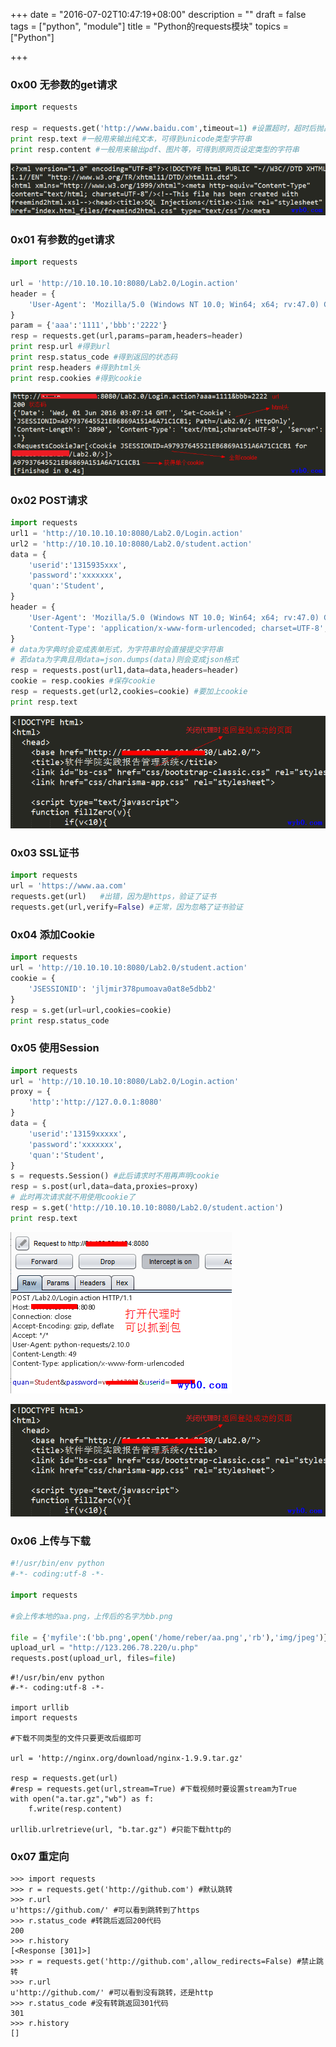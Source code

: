 +++
date = "2016-07-02T10:47:19+08:00"
description = ""
draft = false
tags = ["python", "module"]
title = "Python的requests模块"
topics = ["Python"]

+++

### 0x00 无参数的get请求
```python
import requests

resp = requests.get('http://www.baidu.com',timeout=1) #设置超时，超时后抛出timeout错误
print resp.text #一般用来输出纯文本，可得到unicode类型字符串
print resp.content #一般用来输出pdf、图片等，可得到原网页设定类型的字符串
```
![requests得到html源码](/img/post/requests_text.png)

### 0x01 有参数的get请求
```python
import requests

url = 'http://10.10.10.10:8080/Lab2.0/Login.action'
header = {
    'User-Agent': 'Mozilla/5.0 (Windows NT 10.0; Win64; x64; rv:47.0) Gecko/20100101 Firefox/47.0',
}
param = {'aaa':'1111','bbb':'2222'}
resp = requests.get(url,params=param,headers=header)
print resp.url #得到url
print resp.status_code #得到返回的状态码
print resp.headers #得到html头
print resp.cookies #得到cookie
```
![有参数的get请求](/img/post/requests_get_params.png)

### 0x02 POST请求
```python
import requests
url1 = 'http://10.10.10.10:8080/Lab2.0/Login.action'
url2 = 'http://10.10.10.10:8080/Lab2.0/student.action'
data = {
    'userid':'1315935xxx',
    'password':'xxxxxxx',
    'quan':'Student',
}
header = {
    'User-Agent': 'Mozilla/5.0 (Windows NT 10.0; Win64; x64; rv:47.0) Gecko/20100101 Firefox/47.0',
    'Content-Type': 'application/x-www-form-urlencoded; charset=UTF-8',
}
# data为字典时会变成表单形式，为字符串时会直接提交字符串
# 若data为字典且用data=json.dumps(data)则会变成json格式
resp = requests.post(url1,data=data,headers=header)
cookie = resp.cookies #保存cookie
resp = requests.get(url2,cookies=cookie) #要加上cookie
print resp.text
```
![post登陆后带cookie访问页面](/img/post/requests_post.png)

### 0x03 SSL证书
```python
import requests
url = 'https://www.aa.com'
requests.get(url)   #出错，因为是https，验证了证书
requests.get(url,verify=False) #正常，因为忽略了证书验证
```

### 0x04 添加Cookie
```python
import requests
url = 'http://10.10.10.10:8080/Lab2.0/student.action'
cookie = {
    'JSESSIONID': 'jljmir378pumoava0at8e5dbb2'
}
resp = s.get(url=url,cookies=cookie)
print resp.status_code
```

### 0x05 使用Session
```python
import requests
url = 'http://10.10.10.10:8080/Lab2.0/Login.action'
proxy = {
    'http':'http://127.0.0.1:8080'
}
data = {
    'userid':'13159xxxxx',
    'password':'xxxxxxx',
    'quan':'Student',
}
s = requests.Session() #此后请求时不用再声明cookie
resp = s.post(url,data=data,proxies=proxy)
# 此时再次请求就不用使用cookie了
resp = s.get('http://10.10.10.10:8080/Lab2.0/student.action')
print resp.text
```
![post登陆后带cookie访问页面](/img/post/requests_proxies.png)

![post登陆后带cookie访问页面](/img/post/requests_post.png)

### 0x06 上传与下载
```python
#!/usr/bin/env python
#-*- coding:utf-8 -*-

import requests

#会上传本地的aa.png，上传后的名字为bb.png

file = {'myfile':('bb.png',open('/home/reber/aa.png','rb'),'img/jpeg')}
upload_url = "http://123.206.78.220/u.php"
requests.post(upload_url, files=file)
```

```
#!/usr/bin/env python
#-*- coding:utf-8 -*-

import urllib
import requests

#下载不同类型的文件只要更改后缀即可

url = 'http://nginx.org/download/nginx-1.9.9.tar.gz'

resp = requests.get(url)
#resp = requests.get(url,stream=True) #下载视频时要设置stream为True
with open("a.tar.gz","wb") as f:
    f.write(resp.content)

urllib.urlretrieve(url, "b.tar.gz") #只能下载http的
```

### 0x07 重定向
```
>>> import requests
>>> r = requests.get('http://github.com') #默认跳转
>>> r.url
u'https://github.com/' #可以看到跳转到了https
>>> r.status_code #转跳后返回200代码
200
>>> r.history
[<Response [301]>]
>>> r = requests.get('http://github.com',allow_redirects=False) #禁止跳转
>>> r.url
u'http://github.com/' #可以看到没有跳转，还是http
>>> r.status_code #没有转跳返回301代码
301
>>> r.history
[]
```